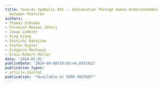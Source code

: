 ```yaml
---
title: Towards Symbolic XAI -- Explanation Through Human Understandable Logical Relationships
  between Features
authors:
- Thomas Schnake
- Farnoush Rezaei Jafari
- Jonas Lederer
- Ping Xiong
- Shinichi Nakajima
- Stefan Gugler
- Grégoire Montavon
- Klaus-Robert Müller
date: '2024-01-01'
publishDate: '2024-09-08T20:03:44.835192Z'
publication_types:
- article-journal
publication: '*Available at SSRN 4927687*'
---
```

